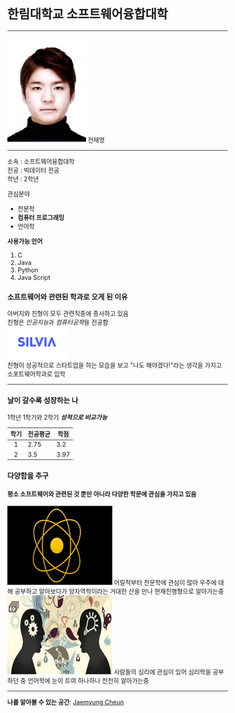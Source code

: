 # 한림대학교 소프트웨어융합대학
--- 
<img src=전재명.jpg width=180 height=240>  
전재명

---

소속 : 소프트웨어융합대학  
전공 : 빅데이터 전공  
학년 : 2학년

관심분야  
* 천문학
* **컴퓨터 프로그래밍**
* 언어학

**사용가능 언어**
1. C
2. Java
3. Python
4. Java Script  

### 소프트웨어와 관련된 학과로 오게 된 이유
아버지와 친형이 모두 관련직종에 종사하고 있음    
친형은 *인공지능*과 *컴퓨터공학*을 전공함    
![SILVIA 헬스](실비아헬스.PNG)   
친형이 성공적으로 스타트업을 하는 모습을 보고 "나도 해야겠다!"라는 생각을 가지고 소포트웨어학과로 입학  


---

### 날이 갈수록 성장하는 나
1학년 1학기와 2학기 ***성적으로 비교가능***  

|학기|전공평균|학점|
|:---:|---|---|
|1|2.75|3.2|
|2|3.5|3.97|  

### 다양함을 추구
#### 평소 소프트웨어와 관련된 것 뿐만 아니라 다양한 학문에 관심을 가지고 있음  
<img src=양자역학.png width=240 height=180>  
어릴적부터 천문학에 관심이 많아 우주에 대해 공부하고 알아보다가  
양자역학이라는 거대한 산을 만나 현재진행형으로 알아가는중  
<img src=언어학.jpg width=240 height=180>  
사람들의 심리에 관심이 있어 심리학을 공부하던 중 언어학에 눈이 트여 하나하나 천천히 알아가는중  


---

**나를 알아볼 수 있는 공간**: [Jaemyung Cheun](github)   

[github]:(https://github.com/Jaemyung-Cheun)

